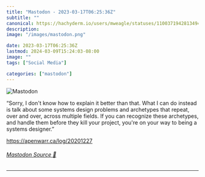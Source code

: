 ```yaml
---
title: "Mastodon - 2023-03-17T06:25:36Z"
subtitle: ""
canonical: https://hachyderm.io/users/mweagle/statuses/110037194281349451
description:
image: "/images/mastodon.png"

date: 2023-03-17T06:25:36Z
lastmod: 2024-03-09T15:24:03-08:00
image: ""
tags: ["Social Media"]

categories: ["mastodon"]
---
```

![Mastodon](/images/mastodon.png)

<p>“Sorry, I don&#39;t know how to explain it better than that. What I can do instead is talk about some systems design problems and archetypes that repeat, over and over, across multiple fields. If you can recognize these archetypes, and handle them before they kill your project, you&#39;re on your way to being a systems designer.”</p><p><a href="https://apenwarr.ca/log/20201227" target="_blank" rel="nofollow noopener noreferrer" translate="no"><span class="invisible">https://</span><span class="">apenwarr.ca/log/20201227</span><span class="invisible"></span></a></p>


###### [Mastodon Source 🐘](https://hachyderm.io/@mweagle/110037194281349451)

___
